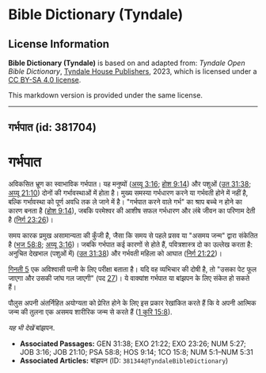 # Bible Dictionary (Tyndale)

## License Information

**Bible Dictionary (Tyndale)** is based on and adapted from: _Tyndale Open Bible Dictionary_, [Tyndale House Publishers](https://tyndaleopenresources.com/), 2023, which is licensed under a [CC BY-SA 4.0 license](https://creativecommons.org/licenses/by-sa/4.0/legalcode.en).

This markdown version is provided under the same license.



--------------------------------

## गर्भपात (id: 381704)

गर्भपात
=======

अविकसित भ्रूण का स्वाभाविक गर्भपात। यह मनुष्यों ([अय्यू 3:16](https://ref.ly/Job3:16); [होश 9:14](https://ref.ly/Hos9:14)) और पशुओं ([उत 31:38](https://ref.ly/Gen31:38); [अय्यू 21:10](https://ref.ly/Job21:10)) दोनों की गर्भावस्थाओं में होता है। मुख्य समस्या गर्भधारण करने या गर्भवती होने में नहीं है, बल्कि गर्भावस्था को पूर्ण अवधि तक ले जाने में है। "गर्भपात करने वाले गर्भ" का श्राप बच्चे न होने का कारण बनता है ([होश 9:14](https://ref.ly/Hos9:14)), जबकि परमेश्वर की आशीष सफल गर्भधारण और लंबे जीवन का परिणाम देती है ([निर्ग 23:26](https://ref.ly/Exod23:26))।

समय कारक प्रमुख असामान्यता की कुँजी है, जैसा कि समय से पहले प्रसव या "असमय जन्म" द्वारा संकेतित है ([भज 58:8](https://ref.ly/Ps58:8); [अय्यू 3:16](https://ref.ly/Job3:16))। जबकि गर्भपात कई कारणों से होते हैं, पवित्रशास्त्र दो का उल्लेख करता है: अनुचित देखभाल (पशुओं में) ([उत 31:38](https://ref.ly/Gen31:38)) और गर्भवती महिला को आघात ([निर्ग 21:22](https://ref.ly/Exod21:22))।

[गिनती 5](https://ref.ly/Num5:1-Num5:31) एक अविश्वासी पत्नी के लिए परीक्षा बताता है। यदि वह व्यभिचार की दोषी है, तो "उसका पेट फूल जाएगा और उसकी जांघ गल जाएगी" (पद [27](https://ref.ly/Num5:27))। ये वाक्यांश गर्भपात या बांझपन के लिए संकेत हो सकते हैं।

पौलुस अपनी अंतर्निहित अयोग्यता को प्रेरित होने के लिए इस प्रकार रेखांकित करते हैं कि वे अपनी आत्मिक जन्म की तुलना एक असमय शारीरिक जन्म से करते हैं ([1 कुरि 15:8](https://ref.ly/1Cor15:8)).

*यह भी देखें* बांझपन.

* **Associated Passages:** GEN 31:38; EXO 21:22; EXO 23:26; NUM 5:27; JOB 3:16; JOB 21:10; PSA 58:8; HOS 9:14; 1CO 15:8; NUM 5:1–NUM 5:31
* **Associated Articles:** बांझपन (ID: `381344@TyndaleBibleDictionary`)

